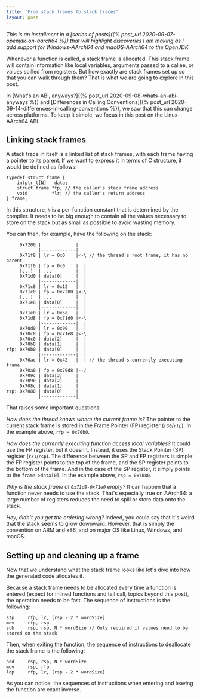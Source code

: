 ```yaml
---
title: "From stack frames to stack traces"
layout: post
---
```


_This is an installment in a [series of posts]({% post_url 2020-09-07-openjdk-on-aarch64 %}) that will highlight discoveries I am making as I add support for Windows-AArch64 and macOS-AArch64 to the OpenJDK._

Whenever a function is called, a stack frame is allocated. This stack frame will contain information like local variables, arguments passed to a callee, or values spilled from registers. But how exactly are stack frames set up so that you can walk through them? That is what we are going to explore in this post.

In [What's an ABI, anyways?]({% post_url 2020-09-08-whats-an-abi-anyways %}) and [Differences in Calling Conventions]({% post_url 2020-09-14-differences-in-calling-conventions %}), we saw that this can change across platforms. To keep it simple, we focus in this post on the Linux-AArch64 ABI.

## Linking stack frames

A stack trace in itself is a linked list of stack frames, with each frame having a pointer to its parent. If we want to express it in terms of C structure, it would be defined as follows:

```
typedef struct frame { 
    intptr_t[N]   data;
    struct frame *fp; // the caller's stack frame address
    void         *lr; // the caller's return address
} frame;
```

In this structure, `N` is a per-function constant that is determined by the compiler. It needs to be big enough to contain all the values necessary to store on the stack but as small as possible to avoid wasting memory.

You can then, for example, have the following on the stack:

```
     0x7200 |             |
            |-------------|
     0x71f8 | lr = 0x0    |<-\ // the thread's root frame, it has no parent
     0x71f0 | fp = 0x0    |  |
     [...]  | ...         |  |
     0x71d0 | data[0]     |  |
            |-------------|  |
     0x71c8 | lr = 0x12   |  |
     0x71c0 | fp = 0x7200 |<-\
     [...]  | ...         |  |
     0x71e8 | data[0]     |  |
            |-------------|  |
     0x71e0 | lr = 0x5a   |  |
     0x71d8 | fp = 0x71d0 |<-\
            |-------------|  |
     0x70d0 | lr = 0x90   |  |
     0x70c8 | fp = 0x71e8 |<-\
     0x70c0 | data[2]     |  |
     0x70b8 | data[1]     |  |
rfp: 0x70b0 | data[0]     |  |
            |-------------|  |
     0x70ac | lr = 0x42   |  | // the thread's currently executing frame
     0x70a0 | fp = 0x70d8 |--/
     0x709c | data[3]     |
     0x7090 | data[2]     |
     0x708c | data[1]     |
rsp: 0x7080 | data[0]     |
            |-------------|
```

That raises some important questions:

_How does the thread knows where the current frame is?_ The pointer to the current stack frame is stored in the Frame Pointer (FP) register (`r30`/`rfp`). In the example above, `rfp = 0x70b0`.

_How does the currently executing function access local variables?_ It could use the FP register, but it doesn't. Instead, it uses the Stack Pointer (SP) register (`r31`/`rsp`). The difference between the SP and FP registers is simple: the FP register points to the top of the frame, and the SP register points to the bottom of the frame. And in the case of the SP register, it simply points to the `frame->data[0]`. In the example above, `rsp = 0x7080`.

_Why is the stack frame at `0x71d8-0x71e0` empty?_ It can happen that a function never needs to use the stack. That's especially true on AArch64: a large number of registers reduces the need to spill or store data onto the stack.

_Hey, didn't you get the ordering wrong?_ Indeed, you could say that it's weird that the stack seems to grow downward. However, that is simply the convention on ARM and x86, and on major OS like Linux, Windows, and macOS. 

## Setting up and cleaning up a frame

Now that we understand what the stack frame looks like let's dive into how the generated code allocates it.

Because a stack frame needs to be allocated every time a function is entered (expect for inlined functions and tail call, topics beyond this post), the operation needs to be fast. The sequence of instructions is the following:

```
stp     rfp, lr, [rsp - 2 * wordSize]
mov     rfp, rsp
sub     rsp, rsp, N * wordSize // Only required if values need to be stored on the stack
```

Then, when exiting the function, the sequence of instructions to deallocate the stack frame is the following:

```
add     rsp, rsp, N * wordSize
mov     rsp, rfp
ldp     rfp, lr, [rsp - 2 * wordSize]
```

As you can notice, the sequences of instructions when entering and leaving the function are exact inverse.
